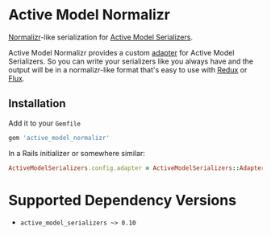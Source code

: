 Active Model Normalizr
======================

[Normalizr](https://github.com/paularmstrong/normalizr)-like serialization for [Active Model Serializers](https://github.com/rails-api/active_model_serializers).

Active Model Normalizr provides a custom [adapter](https://github.com/rails-api/active_model_serializers/blob/master/docs/general/adapters.md) for Active Model Serializers. So you can write your serializers like you always have and the output will be in a normalizr-like format that's easy to use with [Redux](http://redux.js.org/) or [Flux](https://facebook.github.io/flux/).

Installation
------------

Add it to your `Gemfile`

```ruby
gem 'active_model_normalizr'
```

In a Rails initializer or somewhere similar:

```ruby
ActiveModelSerializers.config.adapter = ActiveModelSerializers::Adapter::Normalizr
```

Supported Dependency Versions
=============================

- `active_model_serializers ~> 0.10`
